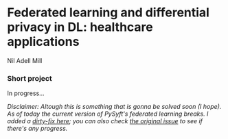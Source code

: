 # Federated learning and differential privacy in DL: healthcare applications
Nil Adell Mill

### Short project

In progress...

_Disclaimer: Altough this is something that is gonna be solved soon (I hope). As of today the current version of PySyft's federated learning breaks. I added a [dirty-fix here](https://github.com/niladell/PySyft/tree/dev-quickfix-cuda); you can also check [the original issue](https://github.com/OpenMined/PySyft/issues/1893) to see if there's any progress._